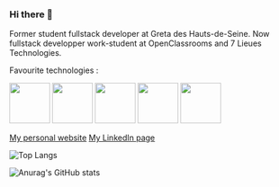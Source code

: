 ### Hi there 👋

Former student fullstack developer at Greta des Hauts-de-Seine. Now fullstack developper work-student at OpenClassrooms and 7 Lieues Technologies. 

Favourite technologies :

<a href="https://elixir-lang.org/" target="_blank" rel="noreferrer" title="Elixir"><img src="https://user-images.githubusercontent.com/58341133/145675185-44dd0b77-2e99-484f-998f-78eb50ee6082.png" height="72px"/></a>
<a href="https://www.phoenixframework.org/" target="_blank" rel="noreferrer" title="Phoenix"><img src="https://user-images.githubusercontent.com/58341133/145676134-98b03bcd-d9cb-4f78-9b5b-80486083d337.png" height="72px"/></a>
<a href="https://www.typescriptlang.org/" target="_blank" rel="noreferrer" title="TypeScript"><img src="https://user-images.githubusercontent.com/58341133/145675195-992636ac-8e66-4b9c-8f61-bb87e57fd2e3.png" height="72px"/></a>
<a href="https://angular.io/" target="_blank" rel="noreferrer" title="Angular"><img src="https://user-images.githubusercontent.com/58341133/145675183-cef3e3a0-aecc-47cd-9806-7f908833b8f3.png" height="72px"/></a>
<a href="https://reactjs.org/" target="_blank" rel="noreferrer" title="React"><img src="https://user-images.githubusercontent.com/58341133/145675194-466ebcb7-0a98-4b4e-b11a-5adf43732019.png" height="72px"/></a>

<a href="https://simontirant.dev" target="_blank" rel="noreferrer" title="Linkedin profile">My personal website</a>
<a href="https://www.linkedin.com/in/simontirant" target="_blank" rel="noreferrer" title="Linkedin profile">My LinkedIn page</a>

![Top Langs](https://github-readme-stats.vercel.app/api/top-langs/?username=Sancxo&layout=compact&langs_count=10&include_all_commits=true&count_private=true&show_icons=true&theme=chartreuse-dark)

![Anurag's GitHub stats](https://github-readme-stats.vercel.app/api?username=Sancxo&count_private=true&show_icons=true&theme=chartreuse-dark)

<!--
**Sancxo/sancxo** is a ✨ _special_ ✨ repository because its `README.md` (this file) appears on your GitHub profile.

Here are some ideas to get you started:

- 🔭 I’m currently working on ...
- 🌱 I’m currently learning ...
- 👯 I’m looking to collaborate on ...
- 🤔 I’m looking for help with ...
- 💬 Ask me about ...

- 📫 How to reach me: ...
- 😄 Pronouns: ...
- ⚡ Fun fact: ...
-->
